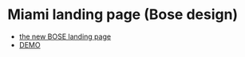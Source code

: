 # Miami landing page (Bose design)

- [the new BOSE landing page](https://www.figma.com/file/DtkQmQ797hk0nI4KfMi2Uq/BOSE-New-Version)
- [DEMO](https://saperzp.github.io/layout_miami/)
